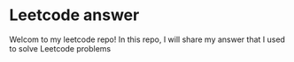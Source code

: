 # Leetcode answer 

Welcom to my leetcode repo! In this repo, I will share my answer that I used to solve Leetcode problems

